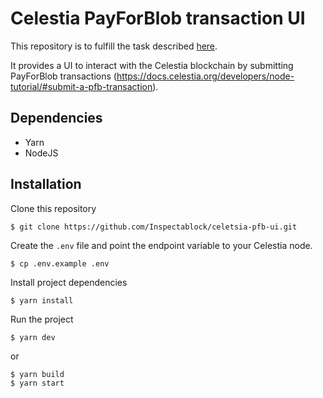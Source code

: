 # Celestia PayForBlob transaction UI

This repository is to fulfill the task described [here](https://docs.celestia.org/nodes/itn-pfb-ui/). 

It provides a UI to interact with the Celestia blockchain by submitting PayForBlob transactions (https://docs.celestia.org/developers/node-tutorial/#submit-a-pfb-transaction).

## Dependencies
* Yarn
* NodeJS

## Installation

Clone this repository

```
$ git clone https://github.com/Inspectablock/celetsia-pfb-ui.git
```

Create the `.env` file and point the endpoint variable to your Celestia node.

```
$ cp .env.example .env
```

Install project dependencies

```
$ yarn install
```

Run the project

```
$ yarn dev
```
or
```
$ yarn build
$ yarn start
```